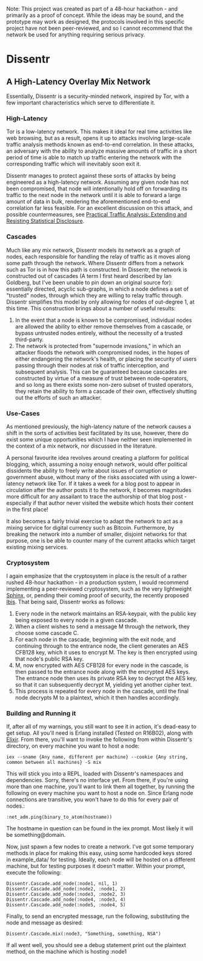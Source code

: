 Note: This project was created as part of a 48-hour hackathon - and primarily as a proof of concept. While the ideas may be sound, and the prototype may work as designed, the protocols involved in this specific project have not been peer-reviewed, and so I cannot recommend that the network be used for anything requiring serious privacy.

# Dissentr
## A High-Latency Overlay Mix Network

Essentially, Dissentr is a security-minded network, inspired by Tor, with a few important characteristics which serve to differentiate it.

### High-Latency

Tor is a low-latency network. This makes it ideal for real time activities like web browsing, but as a result, opens it up to attacks involving large-scale traffic analysis methods known as end-to-end correlation. In these attacks, an adversary with the ability to analyze massive amounts of traffic in a short period of time is able to match up traffic entering the network with the corresponding traffic which will inevitably soon exit it.

Dissentr manages to protect against these sorts of attacks by being engineered as a high-latency network. Assuming any given node has not been compromised, that node will intentionally hold off on forwarding its traffic to the next node in the network until it is able to forward a large amount of data in bulk, rendering the aforementioned end-to-end correlation far less feasible. For an excellent discussion on this attack, and possible countermeasures, see [Practical Traffic Analysis:
Extending and Resisting Statistical Disclosure](http://freehaven.net/doc/e2e-traffic/e2e-traffic.pdf).

### Cascades
Much like any mix network, Dissentr models its network as a graph of nodes, each responsible for handling the relay of traffic as it moves along some path through the network. Where Dissentr differs from a network such as Tor is in how this path is constructed. In Dissentr, the network is constructed out of cascades (A term I first heard described by Ian Goldberg, but I've been unable to pin down an original source for): essentially directed, acyclic sub-graphs, in which a node defines a set of "trusted" nodes, through which they are willing to relay traffic through. Dissentr simplifies this model by only allowing for nodes of out-degree 1, at this time. This construction brings about a number of useful results:

1. In the event that a node is known to be compromised, individual nodes are allowed the ability to either remove themselves from a cascade, or bypass untrusted nodes entirely, without the necessity of a trusted third-party.
2. The network is protected from "supernode invasions," in which an attacker floods the network with compromised nodes, in the hopes of either endangering the network's health, or placing the security of users passing through their nodes at risk of traffic interception, and subsequent analysis. This can be guaranteed because cascades are constructed by virtue of a measure of trust between node-operators, and so long as there exists some non-zero subset of trusted operators, they retain the ability to form a cascade of their own, effectively shutting out the efforts of such an attacker.

### Use-Cases
As mentioned previously, the high-latency nature of the network causes a shift in the sorts of activities best facilitated by its use, however, there do exist some unique opportunities which I have neither seen implemented in the context of a mix network, nor discussed in the literature.

A personal favourite idea revolves around creating a platform for political blogging, which, assuming a noisy enough network, would offer political dissidents the ability to freely write about issues of corruption or government abuse, without many of the risks associated with using a lower-latency network like Tor. If it takes a week for a blog post to appear in circulation after the author posts it to the network, it becomes magnitudes more difficult for any assailant to trace the authorship of that blog post - especially if that author never visited the website which hosts their content in the first place!

It also becomes a fairly trivial exercise to adapt the network to act as a mixing service for digital currency such as Bitcoin. Furthermore, by breaking the network into a number of smaller, disjoint networks for that purpose, one is be able to counter many of the current attacks which target existing mixing services.

### Cryptosystem
I again emphasize that the cryptosystem in place is the result of a rather rushed 48-hour hackathon - in a production system, I would recommend implementing a peer-reviewed cryptosystem, such as the very lightweight [Sphinx](http://www.cypherpunks.ca/~iang/pubs/Sphinx_Oakland09.pdf), or, pending their coming proof of security, the recently proposed [Ibis](https://ibis.uwaterloo.ca/). That being said, Dissentr works as follows:

1. Every node in the network maintains an RSA-keypair, with the public key being exposed to every node in a given cascade.
2. When a client wishes to send a message M through the network, they choose some cascade C.
3. For each node in the cascade, beginning with the exit node, and continuing through to the entrance node, the client generates an AES CFB128 key, which it uses to encrypt M. The key is then encrypted using that node's public RSA key.
4. M, now encrypted with AES CFB128 for every node in the cascade, is then passed to the entrance node along with the encrypted AES keys. The entrance node then uses its private RSA key to decrypt the AES key, so that it can subsequently decrypt M, yielding yet another cipher text.
5. This process is repeated for every node in the cascade, until the final node decrypts M to a plaintext, which it then handles accordingly.

### Building and Running it

If, after all of my warnings, you still want to see it in action, it's dead-easy to get setup. All you'll need is Erlang installed (Tested on R16B02), along with [Elixir](http://elixir-lang.org/). From there, you'll want to invoke the following from within Dissentr's directory, on every machine you want to host a node:

    iex --sname {Any name, different per machine} --cookie {Any string, common between all machines} -S mix
    
This will stick you into a REPL, loaded with Dissentr's namespaces and dependencies. Sorry, there's no interface yet. From there, if you're using more than one machine, you'll want to link them all together, by running the following on every machine you want to host a node on. Since Erlang node connections are transitive, you won't have to do this for every pair of nodes.:

    :net_adm.ping(binary_to_atom(hostname))
    
The hostname in question can be found in the iex prompt. Most likely it will be something@domain.

Now, just spawn a few nodes to create a network. I've got some temporary methods in place for making this easy, using some hardcoded keys stored in example_data/ for testing. Ideally, each node will be hosted on a different machine, but for testing purposes it doesn't matter. Within your prompt, execute the following:

    Dissentr.Cascade.add_node(:node1, nil, 1)
    Dissentr.Cascade.add_node(:node2, :node1, 2)
    Dissentr.Cascade.add_node(:node3, :node2, 3)
    Dissentr.Cascade.add_node(:node4, :node3, 4)
    Dissentr.Cascade.add_node(:node5, :node4, 5)
    
Finally, to send an encrypted message, run the following, substituting the node and message as desired:

    Dissentr.Cascade.mix(:node3, "Something, something, NSA")
    
If all went well, you should see a debug statement print out the plaintext method, on the machine which is hosting :node1
